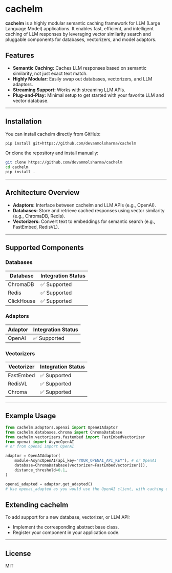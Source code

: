 # cachelm

**cachelm** is a highly modular semantic caching framework for LLM (Large Language Model) applications. It enables fast, efficient, and intelligent caching of LLM responses by leveraging vector similarity search and pluggable components for databases, vectorizers, and model adaptors.

## Features

- **Semantic Caching:** Caches LLM responses based on semantic similarity, not just exact text match.
- **Highly Modular:** Easily swap out databases, vectorizers, and LLM adaptors.
- **Streaming Support:** Works with streaming LLM APIs.
- **Plug-and-Play:** Minimal setup to get started with your favorite LLM and vector database.

---

## Installation

You can install cachelm directly from GitHub:

```bash
pip install git+https://github.com/devanmolsharma/cachelm
```

Or clone the repository and install manually:

```bash
git clone https://github.com/devanmolsharma/cachelm
cd cachelm
pip install .
```

---

## Architecture Overview

- **Adaptors:** Interface between cachelm and LLM APIs (e.g., OpenAI).
- **Databases:** Store and retrieve cached responses using vector similarity (e.g., ChromaDB, Redis).
- **Vectorizers:** Convert text to embeddings for semantic search (e.g., FastEmbed, RedisVL).

---

## Supported Components

### Databases

| Database   | Integration Status |
|------------|-------------------|
| ChromaDB   | ✅ Supported      |
| Redis      | ✅ Supported      |
| ClickHouse | ✅ Supported      |

### Adaptors

| Adaptor    | Integration Status |
|------------|-------------------|
| OpenAI     | ✅ Supported      |

### Vectorizers

| Vectorizer   | Integration Status |
|--------------|-------------------|
| FastEmbed    | ✅ Supported      |
| RedisVL      | ✅ Supported      |
| Chroma       | ✅ Supported      |

---

## Example Usage

```python
from cachelm.adaptors.openai import OpenAIAdaptor
from cachelm.databases.chroma import ChromaDatabase
from cachelm.vectorizers.fastembed import FastEmbedVectorizer
from openai import AsyncOpenAI 
# or from openai import OpenAI

adaptor = OpenAIAdaptor(
    module=AsyncOpenAI(api_key="YOUR_OPENAI_API_KEY"), # or OpenAI
    database=ChromaDatabase(vectorizer=FastEmbedVectorizer()),
    distance_threshold=0.1,
)

openai_adapted = adaptor.get_adapted()
# Use openai_adapted as you would use the OpenAI client, with caching enabled!
```


## Extending cachelm

To add support for a new database, vectorizer, or LLM API:
- Implement the corresponding abstract base class.
- Register your component in your application code.

---

## License

MIT

